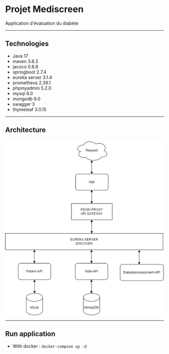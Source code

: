 # Projet Mediscreen
Application d'évaluation du diabète

---
## Technologies
- Java 17
- maven 3.6.3
- jacoco 0.8.8
- springboot 2.7.4
- eureka server 3.1.4
- prometheus 2.39.1
- phpmyadmin 5.2.0
- mysql 8.0
- mongodb 6.0
- swagger 3
- thymeleaf 3.0.15


---
## Architecture

![](architecture.png)


---
## Run application
- With docker :
`docker-compose up -d`

